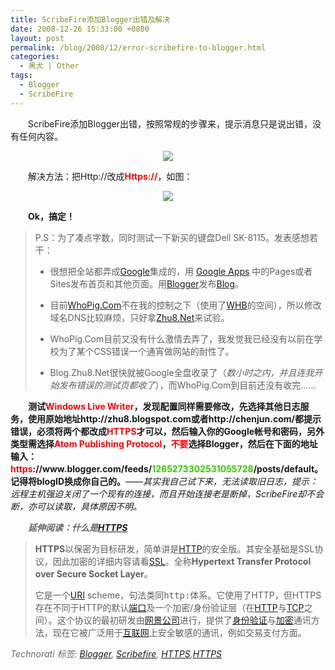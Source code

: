 ```yaml
---
title: ScribeFire添加Blogger出错及解决
date: 2008-12-26 15:33:00 +0800
layout: post
permalink: /blog/2008/12/error-scribefire-to-blogger.html
categories:
  - 黑犬 | Other
tags:
  - Blogger
  - ScribeFire
---
```

<p style='text-indent: 2em;'>
  ScribeFire添加Blogger出错，按照常规的步骤来，提示消息只是说出错，没有任何内容。
</p>

  
<div align='center'>
  <img src='http://junnie.3322.org/images/zhu8.net/blogger-error.jpg' />
</div>

  
<p style='text-indent: 2em;'>
  解决方法：把Http://改成<span style='color: red;'><strong>Https://</strong></span>，如图：
</p>

  
<div align='center'>
  <img src='http://junnie.3322.org/images/zhu8.net/Blogger-set.png' />
</div>

  
<p style='text-indent: 2em;'>
  <b>Ok，搞定！</b>
</p>

  
  
> P.S：为了凑点字数，同时测试一下新买的键盘Dell SK-8115。发表感想若干：  
> *   很想把全站都弄成<a target='_blank' href='http://www.google.com/'>Google</a>集成的，用 <a target='_blank' href='http://start.zhu8.net/'>Google Apps</a> 中的Pages或者Sites发布首页和其他页面。用<a target='_blank' href='http://www.blogger.com/'>Blogger</a>发布<a target='_blank' href='http://blog.zhu8.net/'>Blog</a>。
>   
> *   目前[WhoPig.Com][1]不在我的控制之下（使用了<a target='_blank' href='http://www.webhostingbuzz.com/'>WHB</a>的空间），所以修改域名DNS比较麻烦，只好拿[Zhu8.Net][2]来试验。
>   
> *   WhoPig.Com目前又没有什么激情去弄了，我发觉我已经没有以前在学校为了某个CSS错误一个通宵做网站的耐性了。
>   
> *   Blog.Zhu8.Net很快就被Google全盘收录了（*数小时之内，并且连我开始发布错误的测试页都收了*），而WhoPig.Com到目前还没有收完……</ul> </blockquote> 
>   
> <p style='text-indent: 2em;'>
>   <strong>测试<font color='#ff0000'>Windows Live Writer</font>，发现配置同样需要修改，先选择其他日志服务，使用原始地址http://zhu8.blogspot.com或者http://chenjun.com/都提示错误，必须将两个都改成<font color='#ff0000'>HTTPS</font>才可以，然后输入你的Google帐号和密码，另外类型需选择<font color='#ff0000'>Atom Publishing Protocol</font>，<font color='#ff0000'>不要</font>选择Blogger，然后在下面的地址输入：<font color='#ff0000'>https</font>://www.blogger.com/feeds/<font color='#33cc00'>1265273302531055728</font>/posts/default。记得将blogID换成你自己的。</strong><em>——其实我自己试下来，无法读取旧日志，提示：远程主机强迫关闭了一个现有的连接，而且开始连接老是断掉，ScribeFire却不会断，亦可以读取，具体原因不明。</em>
> </p>
> 
>   
> <p style='text-indent: 2em;'>
>   <font color='#666666'><strong><em>延伸阅读：什么是<a target='_blank' href='http://zh.wikipedia.org/wiki/HTTPS'>HTTPS</a></em></strong></font>
> </p>
> 
>   
>   
> > **HTTPS**以保密为目标研发，简单讲是<a class='mw-redirect' title='HTTP' href='http://zh.wikipedia.org/wiki/HTTP'>HTTP</a>的安全版。其安全基础是SSL协议，因此加密的详细内容请看<a class='mw-redirect' title='SSL' href='http://zh.wikipedia.org/wiki/SSL'>SSL</a>。全称**Hypertext Transfer Protocol over Secure Socket Layer**。 </p> 
> > 它是一个<a class='mw-redirect' title='URI' href='http://zh.wikipedia.org/wiki/URI'>URI</a> scheme，句法类同<tt>http:</tt>体系。它使用了HTTP，但HTTPS存在不同于HTTP的默认<a class='mw-redirect' title='端口' href='http://zh.wikipedia.org/wiki/%E7%AB%AF%E5%8F%A3'>端口</a>及一个加密/身份验证层（在<a class='mw-redirect' title='HTTP' href='http://zh.wikipedia.org/wiki/HTTP'>HTTP</a>与<a class='mw-redirect' title='TCP' href='http://zh.wikipedia.org/wiki/TCP'>TCP</a>之间）。这个协议的最初研发由<a class='mw-redirect' title='网景公司' href='http://zh.wikipedia.org/wiki/%E7%BD%91%E6%99%AF%E5%85%AC%E5%8F%B8'>网景公司</a>进行，提供了[身份验证][3]与[加密][4]通讯方法，现在它被广泛用于[互联网][5]上安全敏感的通讯，例如交易支付方面。
> 
>   
> *<font color='#666666'>Technorati 标签: <a rel='tag' href='http://technorati.com/tag/Blogger' class='performancingtags'>Blogger</a>, <a rel='tag' href='http://technorati.com/tag/Scribefire' class='performancingtags'>Scribefire</a>, <a rel='tag' href='http://technorati.com/tag/HTTPS' class='performancingtags'>HTTPS</a>,<a rel='tag' href='http://technorati.com/tag/HTTPS' class='performancingtags'>HTTPS</a></font>*

 [1]: http://www.whopig.com/
 [2]: http://chenjun.com/
 [3]: http://zh.wikipedia.org/wiki/%E8%BA%AB%E4%BB%BD%E9%AA%8C%E8%AF%81 "身份验证"
 [4]: http://zh.wikipedia.org/wiki/%E5%8A%A0%E5%AF%86 "加密"
 [5]: http://zh.wikipedia.org/wiki/%E4%BA%92%E8%81%94%E7%BD%91 "互联网"